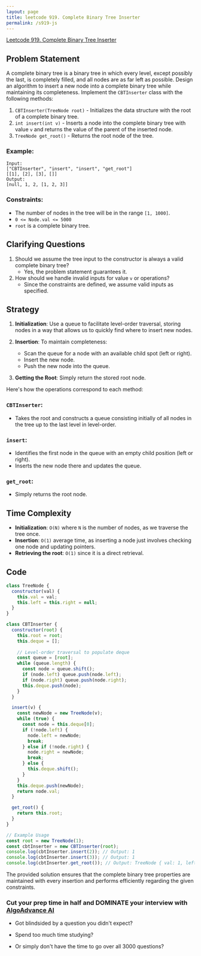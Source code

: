 ```yaml
---
layout: page
title: leetcode 919. Complete Binary Tree Inserter
permalink: /s919-js
---
```

[Leetcode 919. Complete Binary Tree Inserter](https://algoadvance.github.io/algoadvance/l919)
## Problem Statement
A complete binary tree is a binary tree in which every level, except possibly the last, is completely filled, and all nodes are as far left as possible. Design an algorithm to insert a new node into a complete binary tree while maintaining its completeness. Implement the `CBTInserter` class with the following methods:

1. `CBTInserter(TreeNode root)` - Initializes the data structure with the root of a complete binary tree.
2. `int insert(int v)` - Inserts a node into the complete binary tree with value `v` and returns the value of the parent of the inserted node.
3. `TreeNode get_root()` - Returns the root node of the tree.

### Example:
```plaintext
Input:
["CBTInserter", "insert", "insert", "get_root"]
[[1], [2], [3], []]
Output:
[null, 1, 2, [1, 2, 3]]
```

### Constraints:
- The number of nodes in the tree will be in the range `[1, 1000]`.
- `0 <= Node.val <= 5000`
- `root` is a complete binary tree.

## Clarifying Questions
1. Should we assume the tree input to the constructor is always a valid complete binary tree?
   - Yes, the problem statement guarantees it.
2. How should we handle invalid inputs for value `v` or operations?
   - Since the constraints are defined, we assume valid inputs as specified.

## Strategy
1. **Initialization**: Use a queue to facilitate level-order traversal, storing nodes in a way that allows us to quickly find where to insert new nodes.

2. **Insertion**: To maintain completeness:
   - Scan the queue for a node with an available child spot (left or right).
   - Insert the new node.
   - Push the new node into the queue.

3. **Getting the Root**: Simply return the stored root node.

Here's how the operations correspond to each method:

### `CBTInserter`:
- Takes the root and constructs a queue consisting initially of all nodes in the tree up to the last level in level-order.

### `insert`:
- Identifies the first node in the queue with an empty child position (left or right).
- Inserts the new node there and updates the queue.

### `get_root`:
- Simply returns the root node.

## Time Complexity
- **Initialization**: `O(N)` where `N` is the number of nodes, as we traverse the tree once.
- **Insertion**: `O(1)` average time, as inserting a node just involves checking one node and updating pointers.
- **Retrieving the root**: `O(1)` since it is a direct retrieval.

## Code

```javascript
class TreeNode {
  constructor(val) {
    this.val = val;
    this.left = this.right = null;
  }
}

class CBTInserter {
  constructor(root) {
    this.root = root;
    this.deque = [];
    
    // Level-order traversal to populate deque
    const queue = [root];
    while (queue.length) {
      const node = queue.shift();
      if (node.left) queue.push(node.left);
      if (node.right) queue.push(node.right);
      this.deque.push(node);
    }
  }

  insert(v) {
    const newNode = new TreeNode(v);
    while (true) {
      const node = this.deque[0];
      if (!node.left) {
        node.left = newNode;
        break;
      } else if (!node.right) {
        node.right = newNode;
        break;
      } else {
        this.deque.shift();
      }
    }
    this.deque.push(newNode);
    return node.val;
  }

  get_root() {
    return this.root;
  }
}

// Example Usage
const root = new TreeNode(1);
const cbtInserter = new CBTInserter(root);
console.log(cbtInserter.insert(2)); // Output: 1
console.log(cbtInserter.insert(3)); // Output: 1
console.log(cbtInserter.get_root()); // Output: TreeNode { val: 1, left: TreeNode { val: 2, left: null, right: null }, right: TreeNode { val: 3, left: null, right: null } }
```

The provided solution ensures that the complete binary tree properties are maintained with every insertion and performs efficiently regarding the given constraints.


### Cut your prep time in half and DOMINATE your interview with [AlgoAdvance AI](https://algoAdvance.com)

- Got blindsided by a question you didn't expect?

- Spend too much time studying?

- Or simply don't have the time to go over all 3000 questions?

